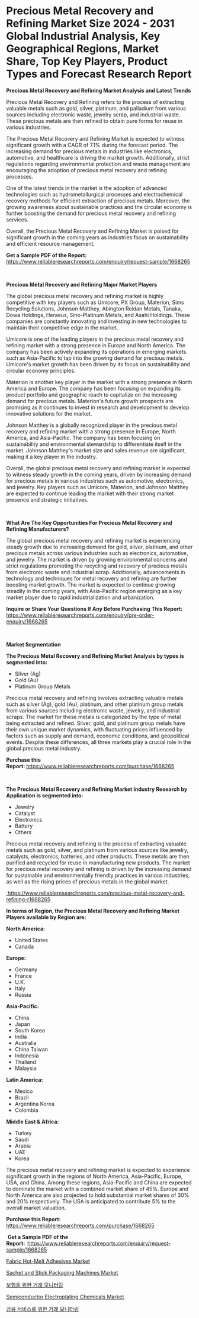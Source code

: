 <p><h1>Precious Metal Recovery and Refining Market Size 2024 - 2031 Global Industrial Analysis, Key Geographical Regions, Market Share, Top Key Players, Product Types and Forecast Research Report</h1></p><p><strong>Precious Metal Recovery and Refining Market Analysis and Latest Trends</strong></p>
<p><p>Precious Metal Recovery and Refining refers to the process of extracting valuable metals such as gold, silver, platinum, and palladium from various sources including electronic waste, jewelry scrap, and industrial waste. These precious metals are then refined to obtain pure forms for reuse in various industries.</p><p>The Precious Metal Recovery and Refining Market is expected to witness significant growth with a CAGR of 7.1% during the forecast period. The increasing demand for precious metals in industries like electronics, automotive, and healthcare is driving the market growth. Additionally, strict regulations regarding environmental protection and waste management are encouraging the adoption of precious metal recovery and refining processes.</p><p>One of the latest trends in the market is the adoption of advanced technologies such as hydrometallurgical processes and electrochemical recovery methods for efficient extraction of precious metals. Moreover, the growing awareness about sustainable practices and the circular economy is further boosting the demand for precious metal recovery and refining services.</p><p>Overall, the Precious Metal Recovery and Refining Market is poised for significant growth in the coming years as industries focus on sustainability and efficient resource management.</p></p>
<p><strong>Get a Sample PDF of the Report:&nbsp;</strong> <a href="https://www.reliableresearchreports.com/enquiry/request-sample/1668265">https://www.reliableresearchreports.com/enquiry/request-sample/1668265</a></p>
<p>&nbsp;</p>
<p><strong>Precious Metal Recovery and Refining Major Market Players</strong></p>
<p><p>The global precious metal recovery and refining market is highly competitive with key players such as Umicore, PX Group, Materion, Sims Recycling Solutions, Johnson Matthey, Abington Reldan Metals, Tanaka, Dowa Holdings, Heraeus, Sino-Platinum Metals, and Asahi Holdings. These companies are constantly innovating and investing in new technologies to maintain their competitive edge in the market.</p><p>Umicore is one of the leading players in the precious metal recovery and refining market with a strong presence in Europe and North America. The company has been actively expanding its operations in emerging markets such as Asia-Pacific to tap into the growing demand for precious metals. Umicore's market growth has been driven by its focus on sustainability and circular economy principles.</p><p>Materion is another key player in the market with a strong presence in North America and Europe. The company has been focusing on expanding its product portfolio and geographic reach to capitalize on the increasing demand for precious metals. Materion's future growth prospects are promising as it continues to invest in research and development to develop innovative solutions for the market.</p><p>Johnson Matthey is a globally recognized player in the precious metal recovery and refining market with a strong presence in Europe, North America, and Asia-Pacific. The company has been focusing on sustainability and environmental stewardship to differentiate itself in the market. Johnson Matthey's market size and sales revenue are significant, making it a key player in the industry.</p><p>Overall, the global precious metal recovery and refining market is expected to witness steady growth in the coming years, driven by increasing demand for precious metals in various industries such as automotive, electronics, and jewelry. Key players such as Umicore, Materion, and Johnson Matthey are expected to continue leading the market with their strong market presence and strategic initiatives.</p></p>
<p>&nbsp;</p>
<p><strong>What Are The Key Opportunities For Precious Metal Recovery and Refining Manufacturers?</strong></p>
<p><p>The global precious metal recovery and refining market is experiencing steady growth due to increasing demand for gold, silver, platinum, and other precious metals across various industries such as electronics, automotive, and jewelry. The market is driven by growing environmental concerns and strict regulations promoting the recycling and recovery of precious metals from electronic waste and industrial scrap. Additionally, advancements in technology and techniques for metal recovery and refining are further boosting market growth. The market is expected to continue growing steadily in the coming years, with Asia-Pacific region emerging as a key market player due to rapid industrialization and urbanization.</p></p>
<p><strong>Inquire or Share Your Questions If Any Before Purchasing This Report:</strong> <a href="https://www.reliableresearchreports.com/enquiry/pre-order-enquiry/1668265">https://www.reliableresearchreports.com/enquiry/pre-order-enquiry/1668265</a></p>
<p>&nbsp;</p>
<p><strong>Market Segmentation</strong></p>
<p><strong>The Precious Metal Recovery and Refining Market Analysis by types is segmented into:</strong></p>
<p><ul><li>Silver (Ag)</li><li>Gold (Au)</li><li>Platinum Group Metals</li></ul></p>
<p><p>Precious metal recovery and refining involves extracting valuable metals such as silver (Ag), gold (Au), platinum, and other platinum group metals from various sources including electronic waste, jewelry, and industrial scraps. The market for these metals is categorized by the type of metal being extracted and refined. Silver, gold, and platinum group metals have their own unique market dynamics, with fluctuating prices influenced by factors such as supply and demand, economic conditions, and geopolitical events. Despite these differences, all three markets play a crucial role in the global precious metal industry.</p></p>
<p><strong>Purchase this Report:&nbsp;</strong><a href="https://www.reliableresearchreports.com/purchase/1668265">https://www.reliableresearchreports.com/purchase/1668265</a></p>
<p>&nbsp;</p>
<p><strong>The Precious Metal Recovery and Refining Market Industry Research by Application is segmented into:</strong></p>
<p><ul><li>Jewelry</li><li>Catalyst</li><li>Electronics</li><li>Battery</li><li>Others</li></ul></p>
<p><p>Precious metal recovery and refining is the process of extracting valuable metals such as gold, silver, and platinum from various sources like jewelry, catalysts, electronics, batteries, and other products. These metals are then purified and recycled for reuse in manufacturing new products. The market for precious metal recovery and refining is driven by the increasing demand for sustainable and environmentally friendly practices in various industries, as well as the rising prices of precious metals in the global market.</p></p>
<p><a href="https://www.reliableresearchreports.com/precious-metal-recovery-and-refining-r1668265">&nbsp;https://www.reliableresearchreports.com/precious-metal-recovery-and-refining-r1668265</a></p>
<p><strong>In terms of Region, the Precious Metal Recovery and Refining Market Players available by Region are:</strong></p>
<p>
    <p> <strong> North America: </strong>
        <ul>
            <li>United States</li>
            <li>Canada</li>
        </ul>
        </p> 
    <p> <strong> Europe: </strong>
        <ul>
            <li>Germany</li>
            <li>France</li>
            <li>U.K.</li>
            <li>Italy</li>
            <li>Russia</li>
        </ul>
        </p> 
    <p> <strong> Asia-Pacific: </strong>
        <ul>
            <li>China</li>
            <li>Japan</li>
            <li>South Korea</li>
            <li>India</li>
            <li>Australia</li>
            <li>China Taiwan</li>
            <li>Indonesia</li>
            <li>Thailand</li>
            <li>Malaysia</li>
        </ul>
        </p> 
    <p> <strong> Latin America: </strong>
        <ul>
            <li>Mexico</li>
            <li>Brazil</li>
            <li>Argentina Korea</li>
            <li>Colombia</li>
        </ul>
        </p> 
    <p> <strong> Middle East & Africa: </strong>
        <ul>
            <li>Turkey</li>
            <li>Saudi</li>
            <li>Arabia</li>
            <li>UAE</li>
            <li>Korea</li>
        </ul>
    </p>
    </p>
<p><p>The precious metal recovery and refining market is expected to experience significant growth in the regions of North America, Asia-Pacific, Europe, USA, and China. Among these regions, Asia-Pacific and China are expected to dominate the market with a combined market share of 45%. Europe and North America are also projected to hold substantial market shares of 30% and 20% respectively. The USA is anticipated to contribute 5% to the overall market valuation.</p></p>
<p><strong>Purchase this Report: </strong><a href="https://www.reliableresearchreports.com/purchase/1668265">https://www.reliableresearchreports.com/purchase/1668265</a></p>
<p>&nbsp;<strong>Get a Sample PDF of the Report:&nbsp;&nbsp;</strong><a href="https://www.reliableresearchreports.com/enquiry/request-sample/1668265">https://www.reliableresearchreports.com/enquiry/request-sample/1668265</a></p>
<p><strong></strong></p>
<p><p><a href="https://www.linkedin.com/pulse/global-fabric-hot-melt-adhesives-market-opportunities-insightra-jodef?trackingId=Pkf72pzwRrOCCwNufD%2FJwQ%3D%3D">Fabric Hot-Melt Adhesives Market</a></p><p><a href="https://github.com/nandosuryapratama/Market-Research-Report-List-1/blob/main/sachet-and-stick-packaging-machines-market.md">Sachet and Stick Packaging Machines Market</a></p><p><a href="https://github.com/alfitoms13/Market-Research-Report-List-2/blob/main/548438483050.md">보험을 위한 거래 모니터링</a></p><p><a href="https://www.linkedin.com/pulse/global-semiconductor-electroplating-chemicals-market-share-f7b0f?trackingId=5hl7ocybQQ%2BGKjOP1NPQ3g%3D%3D">Semiconductor Electroplating Chemicals Market</a></p><p><a href="https://github.com/erwindropdead54/Market-Research-Report-List-2/blob/main/151833383049.md">금융 서비스를 위한 거래 모니터링</a></p></p>